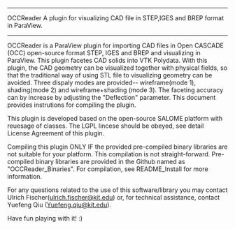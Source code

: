 ********************************************************************************
OCCReader 
A  plugin for visualizing CAD file in STEP,IGES and BREP format in  ParaView.
********************************************************************************

   OCCReader is a ParaView plugin for importing CAD files in Open CASCADE (OCC)
   open-source format STEP, IGES and BREP and visualizing in ParaView. This
   plugin facetes CAD solids into VTK Polydata.  With this plugin, the CAD
   geometry can be visualized together with physical fields, so that the
   traditional way of using STL file to visualizing geometry can be avoided.
   Three dispaly modes are provided-- wireframe(mode 1), shading(mode 2) and
   wireframe+shading (mode 3). The faceting accuracy can by increase by
   adjusting the "Deflection" parameter. This document provides instrutions for
   compiling the plugin.

   This plugin is developed based on the open-source SALOME platform with
   reuesage of classes. The LGPL lincese should be obeyed, see detail License
   Agreement of this plugin.

   Compiling this plugin ONLY IF the provided pre-compiled binary libraries are
   not suitable for your platform. This compilation is not straight-forward. Pre-
   compiled binary libraries are provided in the Github named as
   "OCCReader_Binaries". For compilation, see README_Install for more information.
   
   For any questions related to the use of this software/library you may contact
   Ulrich Fischer(ulrich.fischer@kit.edu) or, for technical assistance, contact
   Yuefeng Qiu (Yuefeng.qiu@kit.edu).
   
   Have fun playing with it!   :)
   
   
